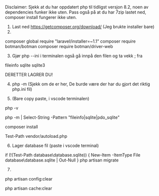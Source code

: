 Disclaimer: Sjekk at du har oppdatert php til tidligst versjon 8.2, noen av dependencies funker ikke uten.
Pass også på at du har 7zip lastet ned, composer install fungerer ikke uten.

1. Last ned https://getcomposer.org/download/ (Jeg brukte installer bare)
2. 

composer global require "laravel/installer=~1.1"
composer require botman/botman
composer require botman/driver-web

3. Gjør php --ini i terminalen også gå innpå den filen og ta vekk ; fra

fileinfo
sqlite
sqlite3

DERETTER LAGRER DU!

4. php -m (Sjekk om de er her, De burde være der har du gjort det riktig php.ini fil)



5. (Bare copy paste, i vscode terminalen)

php -v

php -m | Select-String -Pattern "fileinfo|sqlite|pdo_sqlite"

composer install

Test-Path vendor/autoload.php 



6. Lager database fil (paste i vscode terminal)

if (!(Test-Path database\database.sqlite)) { New-Item -ItemType File database\database.sqlite | Out-Null }
php artisan migrate



7. 
php artisan config:clear

php artisan cache:clear
